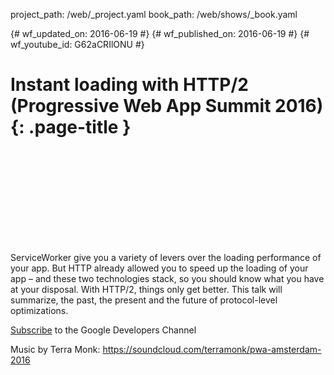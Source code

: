 project_path: /web/_project.yaml
book_path: /web/shows/_book.yaml

{# wf_updated_on: 2016-06-19 #}
{# wf_published_on: 2016-06-19 #}
{# wf_youtube_id: G62aCRIlONU #}

# Instant loading with HTTP/2 (Progressive Web App Summit 2016) {: .page-title }


<div class="video-wrapper">
  <iframe class="devsite-embedded-youtube-video" data-video-id="G62aCRIlONU"
          data-autohide="1" data-showinfo="0" frameborder="0" allowfullscreen>
  </iframe>
</div>


ServiceWorker give you a variety of levers over the loading performance of your app. But HTTP already allowed you to speed up the loading of your app – and these two technologies stack, so you should know what you have at your disposal. With HTTP/2, things only get better. This talk will summarize, the past, the present and the future of protocol-level optimizations.

[Subscribe](https://goo.gl/LLLNvf) to the Google Developers Channel

Music by Terra Monk: https://soundcloud.com/terramonk/pwa-amsterdam-2016
